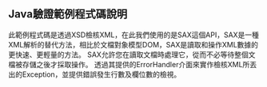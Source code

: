 
## Java驗證範例程式碼說明

此範例程式碼是透過XSD檢核XML，在此我們使用的是SAX這個API，SAX是一種XML解析的替代方法，相比於文檔對象模型DOM，SAX是讀取和操作XML數據的更快速、更輕量的方法。
SAX允許您在讀取文檔時處理它，從而不必等待整個文檔被存儲之後才採取操作。
透過其提供的ErrorHandler介面來實作檢核XML所丟出的Exception，並提供錯誤發生行數及欄位數的檢視。

